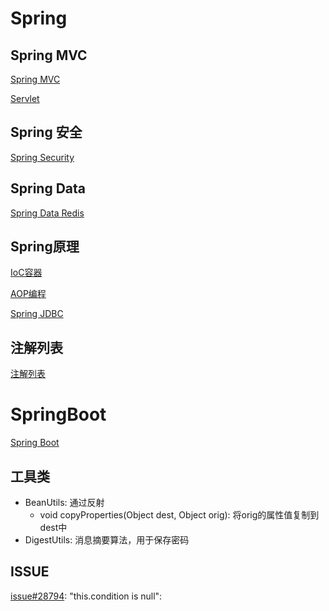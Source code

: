 # Spring

## Spring MVC

[Spring MVC](SpringMVC.md)

[Servlet](Spring_Servlet.md)

## Spring 安全

[Spring Security](SpringSecurity.md)

## Spring Data

[Spring Data Redis](Spring_Data_Redis.md)

## Spring原理

[IoC容器](Spring_IoC.md)

[AOP编程](Spring_AOP.md)

[Spring JDBC](Spring_JDBC.md)

## 注解列表

[注解列表](Spring_Annotation_List.md)

# SpringBoot

[Spring Boot](SpringBoot.md)

## 工具类

- BeanUtils: 通过反射
  - void copyProperties(Object dest, Object orig): 将orig的属性值复制到dest中
- DigestUtils: 消息摘要算法，用于保存密码

## ISSUE

[issue#28794](https://github.com/spring-projects/spring-boot/issues/28794): "this.condition is null":  